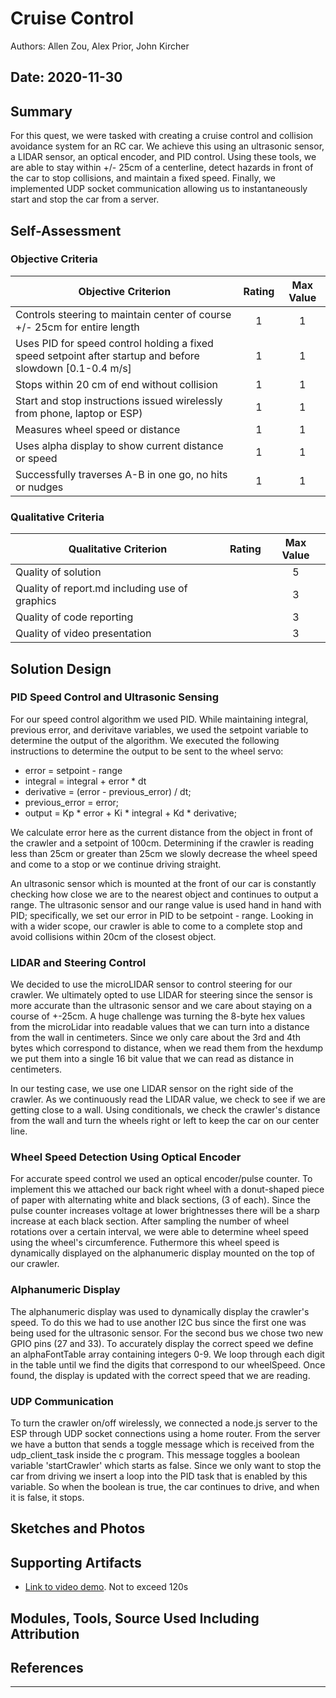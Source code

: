 # Cruise Control
Authors: Allen Zou, Alex Prior, John Kircher

Date: 2020-11-30
-----

## Summary
For this quest, we were tasked with creating a cruise control and collision avoidance system for an RC car. We achieve this using an ultrasonic sensor, a LIDAR sensor, an optical encoder, and PID control. Using these tools, we are able to stay within +/- 25cm of a centerline, detect hazards in front of the car to stop collisions, and maintain a fixed speed. Finally, we implemented UDP socket communication allowing us to instantaneously start and stop the car from a server. 

## Self-Assessment

### Objective Criteria

| Objective Criterion | Rating | Max Value  | 
|---------------------------------------------|:-----------:|:---------:|
| Controls steering to maintain center of course +/- 25cm for entire length | 1 |  1     | 
| Uses PID for speed control holding a fixed speed setpoint after startup and before slowdown [0.1-0.4 m/s] | 1 |  1     | 
| Stops within 20 cm of end without collision | 1 |  1     | 
| Start and stop instructions issued wirelessly from phone, laptop or ESP) | 1 |  1     | 
| Measures wheel speed or distance | 1 |  1     | 
| Uses alpha display to show current distance or speed | 1 |  1     | 
| Successfully traverses A-B in one go, no hits or nudges | 1 |  1     | 


### Qualitative Criteria

| Qualitative Criterion | Rating | Max Value  | 
|---------------------------------------------|:-----------:|:---------:|
| Quality of solution |  |  5     | 
| Quality of report.md including use of graphics |  |  3     | 
| Quality of code reporting |  |  3     | 
| Quality of video presentation |  |  3     | 


## Solution Design

### PID Speed Control and Ultrasonic Sensing
For our speed control algorithm we used PID. While maintaining integral, previous error, and derivitave variables, we used the setpoint variable to determine the output of the algorithm. We executed the following instructions to determine the output to be sent to the wheel servo:

  - error = setpoint - range
  - integral = integral + error * dt
  - derivative = (error - previous_error) / dt;
  - previous_error = error;
  - output = Kp * error + Ki * integral + Kd * derivative;

We calculate error here as the current distance from the object in front of the crawler and a setpoint of 100cm. Determining if the crawler is reading less than 25cm or greater than 25cm we slowly decrease the wheel speed and come to a stop or we continue driving straight.
            
An ultrasonic sensor which is mounted at the front of our car is constantly checking how close we are to the nearest object and continues to output a range. The ultrasonic sensor and our range value is used hand in hand with PID; specifically, we set our error in PID to be setpoint - range. Looking in with a wider scope, our crawler is able to come to a complete stop and avoid collisions within 20cm of the closest object. 

### LIDAR and Steering Control
We decided to use the microLIDAR sensor to control steering for our crawler. We ultimately opted to use LIDAR for steering since the sensor is more accurate than the ultrasonic sensor and we care about staying on a course of +-25cm. A huge challenge was turning the 8-byte hex values from the microLidar into readable values that we can turn into a distance from the wall in centimeters. Since we only care about the 3rd and 4th bytes which correspond to distance, when we read them from the hexdump we put them into a single 16 bit value that we can read as distance in centimeters. 

In our testing case, we use one LIDAR sensor on the right side of the crawler. As we continuously read the LIDAR value, we check to see if we are getting close to a wall. Using conditionals, we check the crawler's distance from the wall and turn the wheels right or left to keep the car on our center line. 

### Wheel Speed Detection Using Optical Encoder
For accurate speed control we used an optical encoder/pulse counter. To implement this we attached our back right wheel with a donut-shaped piece of paper with alternating white and black sections, (3 of each). Since the pulse counter increases voltage at lower brightnesses there will be a sharp increase at each black section. After sampling the number of wheel rotations over a certain interval, we were able to determine wheel speed using the wheel's circumference. Futhermore this wheel speed is dynamically displayed on the alphanumeric display mounted on the top of our crawler. 

### Alphanumeric Display
The alphanumeric display was used to dynamically display the crawler's speed. To do this we had to use another I2C bus since the first one was being used for the ultrasonic sensor. For the second bus we chose two new GPIO pins (27 and 33). To accurately display the correct speed we define an alphaFontTable array containing integers 0-9. We loop through each digit in the table until we find the digits that correspond to our wheelSpeed. Once found, the display is updated with the correct speed that we are reading. 

### UDP Communication
To turn the crawler on/off wirelessly, we connected a node.js server to the ESP through UDP socket connections using a home router. From the server we have a button that sends a toggle message which is received from the udp_client_task inside the c program. This message toggles a boolean variable 'startCrawler' which starts as false. Since we only want to stop the car from driving we insert a loop into the PID task that is enabled by this variable. So when the boolean is true, the car continues to drive, and when it is false, it stops. 


## Sketches and Photos

## Supporting Artifacts
- [Link to video demo](). Not to exceed 120s

## Modules, Tools, Source Used Including Attribution

## References

-----


